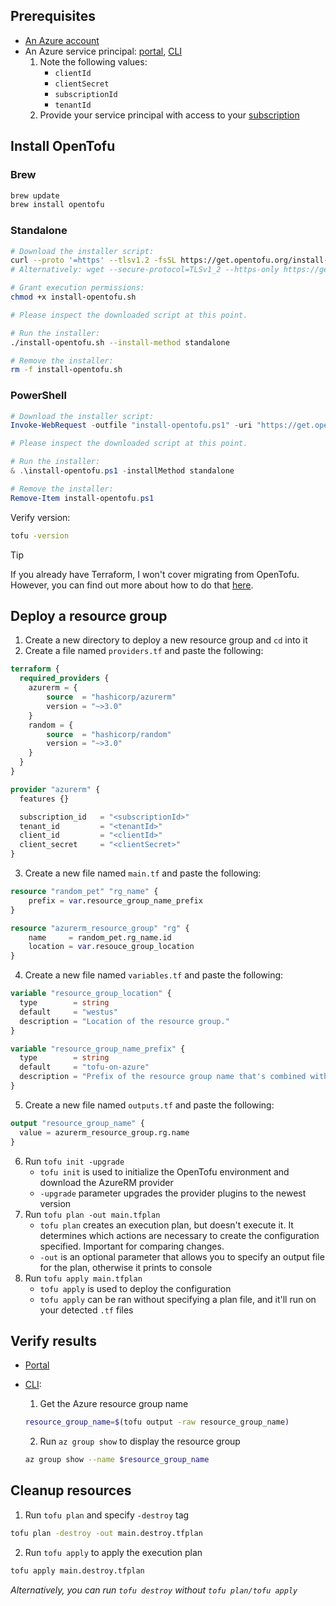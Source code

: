 ## Prerequisites

- [An Azure account](https://azure.microsoft.com/en-us/free/)
- An Azure service principal: [portal](https://learn.microsoft.com/en-us/entra/identity-platform/howto-create-service-principal-portal), [CLI](https://learn.microsoft.com/en-us/cli/azure/azure-cli-sp-tutorial-1?tabs=bash)
  1. Note the following values:
     - `clientId`
     - `clientSecret`
     - `subscriptionId`
     - `tenantId`
  2. Provide your service principal with access to your [subscription](https://learn.microsoft.com/en-us/azure/role-based-access-control/role-assignments-portal)

## Install OpenTofu

### Brew

```bash
brew update
brew install opentofu
```

### Standalone

```bash
# Download the installer script:
curl --proto '=https' --tlsv1.2 -fsSL https://get.opentofu.org/install-opentofu.sh -o install-opentofu.sh
# Alternatively: wget --secure-protocol=TLSv1_2 --https-only https://get.opentofu.org/install-opentofu.sh -O install-opentofu.sh

# Grant execution permissions:
chmod +x install-opentofu.sh

# Please inspect the downloaded script at this point.

# Run the installer:
./install-opentofu.sh --install-method standalone

# Remove the installer:
rm -f install-opentofu.sh
```

### PowerShell

```powershell
# Download the installer script:
Invoke-WebRequest -outfile "install-opentofu.ps1" -uri "https://get.opentofu.org/install-opentofu.ps1"

# Please inspect the downloaded script at this point.

# Run the installer:
& .\install-opentofu.ps1 -installMethod standalone

# Remove the installer:
Remove-Item install-opentofu.ps1
```

Verify version:

```bash
tofu -version
```

> [!TIP]
> If you already have Terraform, I won't cover migrating from OpenTofu. However, you can find out more about how to do that [here](https://opentofu.org/docs/intro/migration/).

## Deploy a resource group

1. Create a new directory to deploy a new resource group and `cd` into it
2. Create a file named `providers.tf` and paste the following:

```terraform
terraform {
  required_providers {
    azurerm = {
        source  = "hashicorp/azurerm"
        version = "~>3.0"
    }
    random = {
        source  = "hashicorp/random"
        version = "~>3.0"
    }
  }
}

provider "azurerm" {
  features {}

  subscription_id   = "<subscriptionId>"
  tenant_id         = "<tenantId>"
  client_id         = "<clientId>"
  client_secret     = "<clientSecret>"
}
```

3. Create a new file named `main.tf` and paste the following:

```terraform
resource "random_pet" "rg_name" {
    prefix = var.resource_group_name_prefix
}

resource "azurerm_resource_group" "rg" {
    name     = random_pet.rg_name.id
    location = var.resouce_group_location
}
```

4. Create a new file named `variables.tf` and paste the following:

```terraform
variable "resource_group_location" {
  type        = string
  default     = "westus"
  description = "Location of the resource group."
}

variable "resource_group_name_prefix" {
  type        = string
  default     = "tofu-on-azure"
  description = "Prefix of the resource group name that's combined with a random ID so name is unique in your Azure subscription."
}
```

5. Create a new file named `outputs.tf` and paste the following:

```terraform
output "resource_group_name" {
  value = azurerm_resource_group.rg.name
}
```

6. Run `tofu init -upgrade`
   - `tofu init` is used to initialize the OpenTofu environment and download the AzureRM provider
   - `-upgrade` parameter upgrades the provider plugins to the newest version
7. Run `tofu plan -out main.tfplan`
   - `tofu plan` creates an execution plan, but doesn't execute it. It determines which actions are necessary to create the configuration specified. Important for comparing changes.
   - `-out` is an optional parameter that allows you to specify an output file for the plan, otherwise it prints to console
8. Run `tofu apply main.tfplan`
   - `tofu apply` is used to deploy the configuration
   - `tofu apply` can be ran without specifying a plan file, and it'll run on your detected `.tf` files

## Verify results

- [Portal](https://portal.azure.com/#browse/resourcegroups)
- [CLI](https://learn.microsoft.com/en-us/cli/azure/install-azure-cli):

  1. Get the Azure resource group name

  ```bash
  resource_group_name=$(tofu output -raw resource_group_name)
  ```

  2. Run `az group show` to display the resource group

  ```bash
  az group show --name $resource_group_name
  ```

## Cleanup resources

1. Run `tofu plan` and specify `-destroy` tag

```bash
tofu plan -destroy -out main.destroy.tfplan
```

2. Run `tofu apply` to apply the execution plan

```bash
tofu apply main.destroy.tfplan
```

_Alternatively, you can run `tofu destroy` without `tofu plan/tofu apply`_

